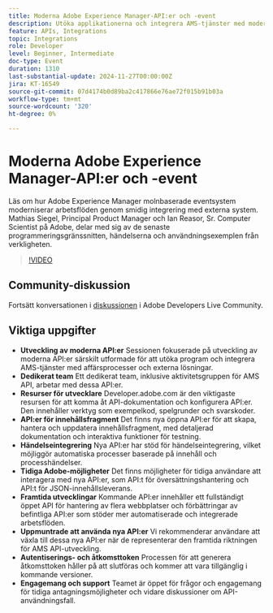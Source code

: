 ```yaml
---
title: Moderna Adobe Experience Manager-API:er och -event
description: Utöka applikationerna och integrera AMS-tjänster med moderna API:er, som stöds av ett dedikerat team och omfattande resurser på developer.adobe.com, med nya API:er för innehållsfragment, händelseintegrering och möjligheter för tidiga användare.
feature: APIs, Integrations
topic: Integrations
role: Developer
level: Beginner, Intermediate
doc-type: Event
duration: 1310
last-substantial-update: 2024-11-27T00:00:00Z
jira: KT-16549
source-git-commit: 07d4174b0d89ba2c417866e76ae72f015b91b03a
workflow-type: tm+mt
source-wordcount: '320'
ht-degree: 0%

---
```



# Moderna Adobe Experience Manager-API:er och -event

Läs om hur Adobe Experience Manager molnbaserade eventsystem moderniserar arbetsflöden genom smidig integrering med externa system. Mathias Siegel, Principal Product Manager och Ian Reasor, Sr. Computer Scientist på Adobe, delar med sig av de senaste programmeringsgränssnitten, händelserna och användningsexemplen från verkligheten.


>[!VIDEO](https://video.tv.adobe.com/v/3440203/?learn=on&enablevpops)

## Community-diskussion

Fortsätt konversationen i [diskussionen](https://adobe.ly/3YMhKU9) i Adobe Developers Live Community.

## Viktiga uppgifter

* **Utveckling av moderna API:er** Sessionen fokuserade på utveckling av moderna API:er särskilt utformade för att utöka program och integrera AMS-tjänster med affärsprocesser och externa lösningar.
* **Dedikerat team** Ett dedikerat team, inklusive aktivitetsgruppen för AMS API, arbetar med dessa API:er.
* **Resurser för utvecklare** Developer.adobe.com är den viktigaste resursen för att komma åt API-dokumentation och konfigurera API:er. Den innehåller verktyg som exempelkod, spelgrunder och svarskoder.
* **API:er för innehållsfragment** Det finns nya öppna API:er för att skapa, hantera och uppdatera innehållsfragment, med detaljerad dokumentation och interaktiva funktioner för testning.
* **Händelseintegrering** Nya API:er har stöd för händelseintegrering, vilket möjliggör automatiska processer baserade på innehåll och processhändelser.
* **Tidiga Adobe-möjligheter** Det finns möjligheter för tidiga användare att interagera med nya API:er, som API:t för översättningshantering och API:t för JSON-innehållsleverans.
* **Framtida utvecklingar** Kommande API:er innehåller ett fullständigt öppet API för hantering av flera webbplatser och förbättringar av befintliga API:er som stöder mer automatiserade och integrerade arbetsflöden.
* **Uppmuntrade att använda nya API:er** Vi rekommenderar användare att växla till dessa nya API:er när de representerar den framtida riktningen för AMS API-utveckling.
* **Autentiserings- och åtkomsttoken** Processen för att generera åtkomsttoken håller på att slutföras och kommer att vara tillgänglig i kommande versioner.
* **Engagemang och support** Teamet är öppet för frågor och engagemang för tidiga antagningsmöjligheter och vidare diskussioner om API-användningsfall.


